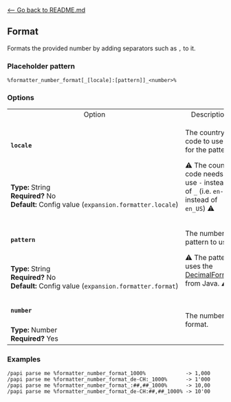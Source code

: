 [\<-- Go back to README.md](/README.md)

## Format

Formats the provided number by adding separators such as `,` to it.

### Placeholder pattern

`%formatter_number_format[_[locale]:[pattern]]_<number>%`

### Options

<table>
  <tr>
    <td align="center" nowrap="nowrap">Option</td>
    <td align="center" nowrap="nowrap">Description</td>
  <tr>
  <tr>
    <td nowrap="nowrap"><h4><code>locale</code></h4></td>
    <td rowspan="2">
      <p>The country code to use for the pattern.</p>
      <p>⚠️ The country code needs to use <code>-</code> instead of <code>_</code> (i.e. <code>en-US</code> instead of <code>en_US</code>) ⚠️<td>
  </tr>
  <tr>
    <td nowrap="nowrap"><b>Type:</b> String<br><b>Required?</b> No<br><b>Default:</b> Config value (<code>expansion.formatter.locale</code>)</td>
  </tr>
  <tr>
    <td nowrap="nowrap"><h4><code>pattern</code></h4></td>
    <td rowspan="2">
      <p>The number pattern to use.</p>
      <p>⚠️ The pattern uses the <a href="https://docs.oracle.com/en/java/javase/11/docs/api/java.base/java/text/DecimalFormat.html">DecimalFormat</a> from Java. ⚠️</p>
    <td>
  </tr>
  <tr>
    <td nowrap="nowrap"><b>Type:</b> String<br><b>Required?</b> No<br><b>Default:</b> Config value (<code>expansion.formatter.format</code>)</td>
  </tr>
  <tr>
    <td nowrap="nowrap"><h4><code>number</code></h4></td>
    <td rowspan="2">The number to format.<td>
  </tr>
  <tr>
    <td nowrap="nowrap"><b>Type:</b> Number<br><b>Required?</b> Yes
  </tr>
</table>

### Examples
```
/papi parse me %formatter_number_format_1000%             -> 1,000
/papi parse me %formatter_number_format_de-CH:_1000%      -> 1'000
/papi parse me %formatter_number_format_:##,##_1000%      -> 10,00
/papi parse me %formatter_number_format_de-CH:##,##_1000% -> 10'00
```